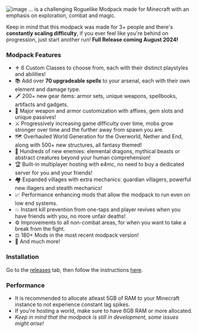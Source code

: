 ![image](https://github.com/Karmabound/duskfall/assets/148703029/98d40529-972a-472e-b5f1-b7db79c5ae1f)
... is a challenging Roguelike Modpack made for Minecraft with an emphasis on exploration, combat and magic. 

Keep in mind that this modpack was made for 3+ people and there's **constantly scaling difficulty**, if you ever feel like you're behind on progression, just start another run!
**Full Release coming August 2024!**

### Modpack Features
- ⚜️ 6 Custom Classes to choose from, each with their distinct playstyles and abilities!
- 📚 Add over **70 upgradeable spells** to your arsenal, each with their own element and damage type.
- 🗡️ 200+ new gear items: armor sets, unique weapons, spellbooks, artifacts and gadgets.
- 🎇 Major weapon and armor customization with affixes, gem slots and unique passives!
- ⚔️ Progressively increasing game difficulty over time, mobs grow stronger over time and the further away from spawn you are.
- 🗺️ Overhauled World Generation for the Overworld, Nether and End, along with 500+ new structures, all fantasy themed!
- 🏹 Hundreds of new enemies: elemental dragons, mythical beasts or abstract creatures beyond your human comprehension!
- 🏆 Built-in multiplayer hosting with e4mc, no need to buy a dedicated server for you and your friends!
- 🏘️ Expanded villages with extra mechanics: guardian villagers, powerful new illagers and stealth mechanics!
- 📈 Performance enhancing mods that allow the modpack to run even on low end systems.
- 💥 Instant kill prevention from one-taps and player revives when you have friends with you, no more unfair deaths!
- ⚙️ Improvements to all non-combat areas, for when you want to take a break from the fight.
- ⚖️ 180+ Mods in the most recent modpack version!
- 🚀 And much more!

### Installation
Go to the [releases](https://github.com/Karmabound/spellbound-modpack/releases) tab, then follow the instructions [here](https://support.curseforge.com/en/support/solutions/articles/9000197912-exporting-and-importing-modpacks).

### Performance
- It is recommended to allocate atleast 5GB of RAM to your Minecraft instance to not experience constant lag spikes.
- If you're hosting a world, make sure to have 6GB RAM or more allocated.
- *Keep in mind that the modpack is still in development, some issues might arise!*
